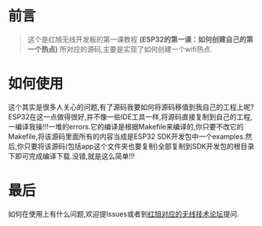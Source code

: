 # 前言
> 这个是红旭无线开发板的第一课教程 **(ESP32的第一课：如何创建自己的第一个热点)** 所对应的源码,主要是实现了如何创建一个wifi热点.

# 如何使用
这个其实是很多人关心的问题,有了源码我要如何将源码移值到我自己的工程上呢?ESP32在这一点做得很好,并不像一些IDE工具一样,将源码直接复制到自己的工程,一编译我操!!!一堆的errors.它的编译是根据Makefile来编译的,你只要不改它的Makefile,将该源码里面所有的内容当成是ESP32 SDK开发包中一个examples.然后,你只要将该源码(包括app这个文件夹也要复制)全部复制到SDK开发包的根目录下即可完成编译下载.没错,就是这么简单!!!

# 最后
如何在使用上有什么问题,欢迎提Issues或者到[红旭对应的无线技术论坛](http://bbs.wireless-tech.cn/forum.php)提问.
